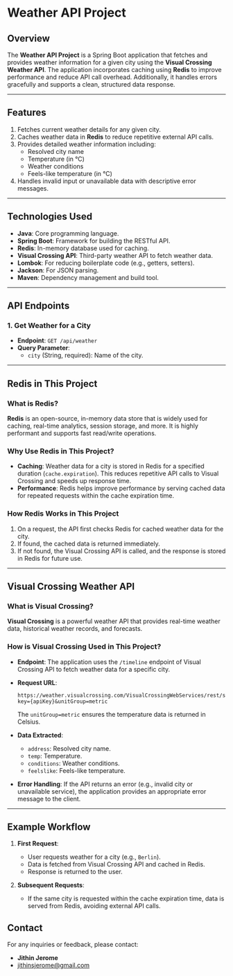 # Weather API Project 

## Overview

The **Weather API Project** is a Spring Boot application that fetches and provides weather information for a given city using the **Visual Crossing Weather API**. The application incorporates caching using **Redis** to improve performance and reduce API call overhead. Additionally, it handles errors gracefully and supports a clean, structured data response.

---

## Features

1. Fetches current weather details for any given city.
2. Caches weather data in **Redis** to reduce repetitive external API calls.
3. Provides detailed weather information including:
   - Resolved city name
   - Temperature (in °C)
   - Weather conditions
   - Feels-like temperature (in °C)
4. Handles invalid input or unavailable data with descriptive error messages.

---

## Technologies Used

- **Java**: Core programming language.
- **Spring Boot**: Framework for building the RESTful API.
- **Redis**: In-memory database used for caching.
- **Visual Crossing API**: Third-party weather API to fetch weather data.
- **Lombok**: For reducing boilerplate code (e.g., getters, setters).
- **Jackson**: For JSON parsing.
- **Maven**: Dependency management and build tool.

---

## API Endpoints

### 1. **Get Weather for a City**
   - **Endpoint**: `GET /api/weather`
   - **Query Parameter**:
     - `city` (String, required): Name of the city.

---

## Redis in This Project

### What is Redis?
**Redis** is an open-source, in-memory data store that is widely used for caching, real-time analytics, session storage, and more. It is highly performant and supports fast read/write operations.

### Why Use Redis in This Project?
- **Caching**: Weather data for a city is stored in Redis for a specified duration (`cache.expiration`). This reduces repetitive API calls to Visual Crossing and speeds up response time.
- **Performance**: Redis helps improve performance by serving cached data for repeated requests within the cache expiration time.

### How Redis Works in This Project
1. On a request, the API first checks Redis for cached weather data for the city.
2. If found, the cached data is returned immediately.
3. If not found, the Visual Crossing API is called, and the response is stored in Redis for future use.

---

## Visual Crossing Weather API

### What is Visual Crossing?
**Visual Crossing** is a powerful weather API that provides real-time weather data, historical weather records, and forecasts.

### How is Visual Crossing Used in This Project?
- **Endpoint**:
  The application uses the `/timeline` endpoint of Visual Crossing API to fetch weather data for a specific city.
- **Request URL**:
  ```text
  https://weather.visualcrossing.com/VisualCrossingWebServices/rest/services/timeline/{city}?key={apiKey}&unitGroup=metric
  ```
  The `unitGroup=metric` ensures the temperature data is returned in Celsius.

- **Data Extracted**:
  - `address`: Resolved city name.
  - `temp`: Temperature.
  - `conditions`: Weather conditions.
  - `feelslike`: Feels-like temperature.

- **Error Handling**:
  If the API returns an error (e.g., invalid city or unavailable service), the application provides an appropriate error message to the client.

---

## Example Workflow

1. **First Request**:
   - User requests weather for a city (e.g., `Berlin`).
   - Data is fetched from Visual Crossing API and cached in Redis.
   - Response is returned to the user.

2. **Subsequent Requests**:
   - If the same city is requested within the cache expiration time, data is served from Redis, avoiding external API calls.

## Contact
For any inquiries or feedback, please contact:
- **Jithin Jerome**  
- jithinsjerome@gmail.com
